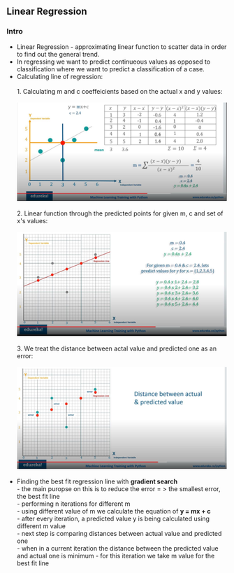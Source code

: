 <h2>Linear Regression</h2>

<h3>Intro</h3>
<ul>
  <li>Linear Regression - approximating linear function to scatter data in order to find out the general trend.</li>
  <li>In regressing we want to predict continueous values as opposed to classification where we want to predict a classification of a case.</li>
  <li>Calculating line of regression:
    <br>
    <br>
    1. Calculating m and c coeffeicients based on the actual x and y values:
    <br>
    <br>
    <img src="images/linear_reg.JPG">
    <br>
    <br>
    2. Linear function through the predicted points for given m, c and set of x's values:
    <br>
    <br>
    <img src="images/predictions.JPG">
    <br>
    <br>
    3. We treat the distance between actal value and predicted one as an error:
    <br>
    <br>
    <img src="images/error.JPG">
    <br>
    <br>
  </li>
  <li> Finding the best fit regression line with <b>gradient search</b>
    <br>
    - the main puropse on this is to reduce the error = > the smallest error, the best fit line<br>
    - performing n iterations for different m <br>
    - using different value of m we calculate the equation of <b>y = mx + c</b> <br>
    - after every iteration, a predicted value y is being calculated using different m value <br>
    - next step is comparing distances between actual value and predicted one <br>
    - when in a current iteration the distance between the predicted value and actual one is minimum - for this iteration we take m value for the best fit line <br>
  </li>
  
</ul>
